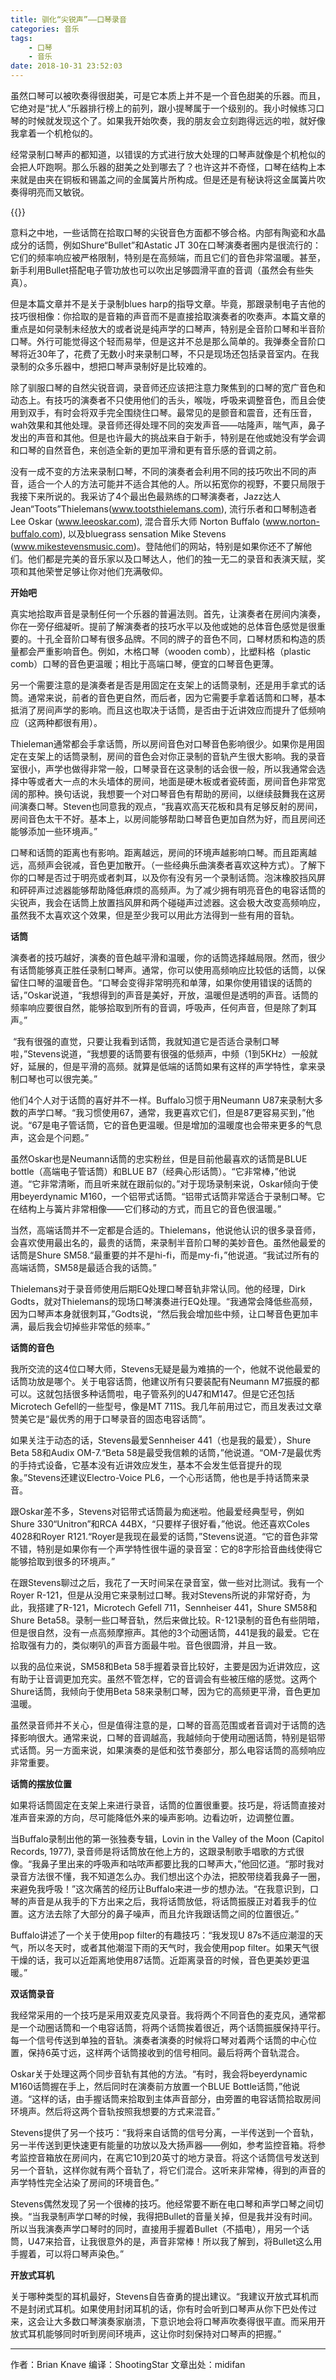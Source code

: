 ```yaml
---
title: 驯化“尖锐声”——口琴录音
categories: 音乐
tags:
    - 口琴
    - 音乐
date: 2018-10-31 23:52:03
---
```

虽然口琴可以被吹奏得很甜美，可是它本质上并不是一个音色甜美的乐器。而且，它绝对是“扰人”乐器排行榜上的前列，跟小提琴属于一个级别的。我小时候练习口琴的时候就发现这个了。如果我开始吹奏，我的朋友会立刻跑得远远的啦，就好像我拿着一个机枪似的。

经常录制口琴声的都知道，以错误的方式进行放大处理的口琴声就像是个机枪似的会把人吓跑啊。那么乐器的甜美之处到哪去了？也许这并不奇怪，口琴在结构上本来就是由夹在铜板和锡盖之间的金属簧片所构成。但是还是有秘诀将这金属簧片吹奏得明亮而又敏锐。

{{<img src="https://ian2.oss-cn-hangzhou.aliyuncs.com/2018-10-31-155235.jpg" alt="">}}

意料之中地，一些话筒在拾取口琴的尖锐音色方面都不够合格。内部有陶瓷和水晶成分的话筒，例如Shure“Bullet”和Astatic JT 30在口琴演奏者圈内是很流行的：它们的频率响应被严格限制，特别是在高频端，而且它们的音色非常温暖。甚至，新手利用Bullet搭配电子管功放也可以吹出足够圆滑平直的音调（虽然会有些失真）。

但是本篇文章并不是关于录制blues harp的指导文章。毕竟，那跟录制电子吉他的技巧很相像：你拾取的是音箱的声音而不是直接拾取演奏者的吹奏声。本篇文章的重点是如何录制未经放大的或者说是纯声学的口琴声，特别是全音阶口琴和半音阶口琴。外行可能觉得这个轻而易举，但是这并不总是那么简单的。我弹奏全音阶口琴将近30年了，花费了无数小时来录制口琴，不只是现场还包括录音室内。在我录制的众多乐器中，想把口琴声录制好是比较难的。

除了驯服口琴的自然尖锐音调，录音师还应该把注意力聚焦到的口琴的宽广音色和动态上。有技巧的演奏者不只使用他们的舌头，喉咙，呼吸来调整音色，而且会使用到双手，有时会将双手完全围绕住口琴。最常见的是颤音和震音，还有压音，wah效果和其他处理。录音师还得处理不同的突发声音——咕隆声，喘气声，鼻子发出的声音和其他。但是也许最大的挑战来自于新手，特别是在他或她没有学会调和口琴的自然音色，来创造全新的更加平滑和更有音乐感的音调之前。

没有一成不变的方法来录制口琴，不同的演奏者会利用不同的技巧吹出不同的声音，适合一个人的方法可能并不适合其他的人。所以拓宽你的视野，不要只局限于我接下来所说的。我采访了4个最出色最熟练的口琴演奏者，Jazz达人Jean“Toots”Thielemans(www.tootsthielemans.com), 流行乐者和口琴制造者Lee Oskar (www.leeoskar.com), 混合音乐大师 Norton Buffalo (www.norton-buffalo.com), 以及bluegrass sensation Mike Stevens (www.mikestevensmusic.com)。登陆他们的网站，特别是如果你还不了解他们。他们都是完美的音乐家以及口琴达人，他们的独一无二的录音和表演天赋，奖项和其他荣誉足够让你对他们充满敬仰。

**开始吧**

真实地拾取声音是录制任何一个乐器的普遍法则。首先，让演奏者在房间内演奏，你在一旁仔细凝听。提前了解演奏者的技巧水平以及他或她的总体音色感觉是很重要的。十孔全音阶口琴有很多品牌。不同的牌子的音色不同，口琴材质和构造的质量都会严重影响音色。例如，木格口琴（wooden comb），比塑料格（plastic comb）口琴的音色更温暖；相比于高端口琴，便宜的口琴音色更薄。

另一个需要注意的是演奏者是否是用固定在支架上的话筒录制，还是用手拿式的话筒。通常来说，前者的音色更自然，而后者，因为它需要手拿着话筒和口琴，基本抵消了房间声学的影响。而且这也取决于话筒，是否由于近讲效应而提升了低频响应（这两种都很有用）。

Thieleman通常都会手拿话筒，所以房间音色对口琴音色影响很少。如果你是用固定在支架上的话筒录制，房间的音色会对你正录制的音轨产生很大影响。我的录音室很小，声学也做得非常一般，口琴录音在这录制的话会很一般，所以我通常会选择中等或者大一点的木头墙体的房间，地面是硬木板或者瓷砖面，房间音色非常宽阔的那种。换句话说，我想要一个对口琴音色有帮助的房间，以继续鼓舞我在这房间演奏口琴。Steven也同意我的观点，“我喜欢高天花板和具有足够反射的房间，房间音色太干不好。基本上，以房间能够帮助口琴音色更加自然为好，而且房间还能够添加一些环境声。”

口琴和话筒的距离也有影响。距离越远，房间的环境声越影响口琴。而且距离越远，高频声会锐减，音色更加散开。（一些经典乐曲演奏者喜欢这种方式）。了解下你的口琴是否过于明亮或者刺耳，以及你有没有另一个录制话筒。泡沫橡胶挡风屏和砰砰声过滤器能够帮助降低麻烦的高频声。为了减少拥有明亮音色的电容话筒的尖锐声，我会在话筒上放置挡风屏和两个碰碰声过滤器。这会极大改变高频响应，虽然我不太喜欢这个效果，但是至少我可以用此方法得到一些有用的音轨。

**话筒**

演奏者的技巧越好，演奏的音色越平滑和温暖，你的话筒选择越局限。然而，很少有话筒能够真正胜任录制口琴声。通常，你可以使用高频响应比较低的话筒，以保留住口琴的温暖音色。“口琴会变得非常明亮和单薄，如果你使用错误的话筒的话，”Oskar说道，“我想得到的声音是美好，开放，温暖但是透明的声音。话筒的频率响应要很自然，能够拾取到所有的音调，呼吸声，任何声音，但是除了刺耳声。”

 “我有很强的直觉，只要让我看到话筒，我就知道它是否适合录制口琴啦，”Stevens说道，“我想要的话筒要有很强的低频声，中频（1到5KHz）一般就好，延展的，但是平滑的高频。就算是低端的话筒如果有这样的声学特性，拿来录制口琴也可以很完美。”

他们4个人对于话筒的喜好并不一样。Buffalo习惯于用Neumann U87来录制大多数的声学口琴。“我习惯使用67，通常，我更喜欢它们，但是87更容易买到，”他说。“67是电子管话筒，它的音色更温暖。但是增加的温暖度也会带来更多的气息声，这会是个问题。”

虽然Oskar也是Neumann话筒的忠实粉丝，但是目前他最喜欢的话筒是BLUE bottle（高端电子管话筒）和BLUE B7（经典心形话筒）。“它非常棒，”他说道。“它非常清晰，而且听来就在跟前似的。”对于现场录制来说，Oskar倾向于使用beyerdynamic M160，一个铝带式话筒。“铝带式话筒非常适合于录制口琴。它在结构上与簧片非常相像——它们移动的方式，而且它的音色很温暖。”

当然，高端话筒并不一定都是合适的。Thielemans，他说他认识的很多录音师，会喜欢使用最出名的，最贵的话筒，来录制半音阶口琴的美妙音色。虽然他最爱的话筒是Shure SM58.“最重要的并不是hi\-fi，而是my\-fi，”他说道。“我试过所有的高端话筒，SM58是最适合我的话筒。”

Thielemans对于录音师使用后期EQ处理口琴音轨非常认同。他的经理，Dirk Godts，就对Thielemans的现场口琴演奏进行EQ处理。“我通常会降低些高频，因为口琴声本身就很刺耳，”Godts说，“然后我会增加些中频，让口琴音色更加丰满，最后我会切掉些非常低的频率。”

**话筒的音色**

我所交流的这4位口琴大师，Stevens无疑是最为难搞的一个，他就不说他最爱的话筒功放是哪个。关于电容话筒，他建议所有只要装配有Neumann M7振膜的都可以。这就包括很多种话筒啦，电子管系列的U47和M147。但是它还包括Microtech Gefell的一些型号，像是MT 711S。我几年前用过它，而且发表过文章赞美它是“最优秀的用于口琴录音的固态电容话筒”。

如果关注于动态的话，Stevens最爱Sennheiser 441（也是我的最爱），Shure Beta 58和Audix OM\-7.“Beta 58是最受我信赖的话筒，”他说道。“OM\-7是最优秀的手持式设备，它基本没有近讲效应发生，基本不会发生低音提升的现象。”Stevens还建议Electro\-Voice PL6，一个心形话筒，他也是手持话筒来录音。

跟Oskar差不多，Stevens对铝带式话筒最为痴迷啦。他最爱经典型号，例如Shure 330“Unitron”和RCA 44BX，“只要样子很好看，”他说。他还喜欢Coles 4028和Royer R121.“Royer是我现在最爱的话筒，”Stevens说道。“它的音色非常不错，特别是如果你有一个声学特性很牛逼的录音室：它的8字形拾音曲线使得它能够拾取到很多的环境声。”

在跟Stevens聊过之后，我花了一天时间呆在录音室，做一些对比测试。我有一个Royer R\-121，但是从没用它来录制过口琴。我对Stevens所说的非常好奇，为此，我搭建了R\-121，Microtech Gefell 711，Sennheiser 441，Shure SM58和Shure Beta58。录制一些口琴音轨，然后来做比较。R\-121录制的音色有些阴暗，但是很自然，没有一点高频摩擦声。其他的3个动圈话筒，441是我的最爱。它在拾取强有力的，类似喇叭的声音方面最牛啦。音色很圆滑，并且一致。

以我的品位来说，SM58和Beta 58手握着录音比较好，主要是因为近讲效应，这有助于让音调更加充实。虽然不管怎样，它的音调会有些被压缩的感觉。这两个Shure话筒，我倾向于使用Beta 58来录制口琴，因为它的高频更平滑，音色更加温暖。

虽然录音师并不关心，但是值得注意的是，口琴的音高范围或者音调对于话筒的选择影响很大。通常来说，口琴的音调越高，我越倾向于使用动圈话筒，特别是铝带式话筒。另一方面来说，如果演奏的是低和弦节奏部分，那么电容话筒的高频响应非常重要。

**话筒的摆放位置**

如果将话筒固定在支架上来进行录音，话筒的位置很重要。技巧是，将话筒直接对准声音来源的方向，尽可能降低外来的噪声影响。边看边听，边调整位置。

当Buffalo录制出他的第一张独奏专辑，Lovin in the Valley of the Moon (Capitol Records, 1977), 录音师是将话筒放在他上方的，这跟录制歌手唱歌的方式很像。“我鼻子里出来的呼吸声和咕哝声都要比我的口琴声大，”他回忆道。“那时我对录音方法很不懂，我不知道怎么办。我们想出这个办法，把胶带绕着我鼻子一圈，来避免我呼吸！”这次痛苦的经历让Buffalo来进一步的想办法。“在我意识到，口琴的声音是从我手的下方出来之后，我将话筒放低，将话筒振膜正对着我手的位置。这方法去除了大部分的鼻子噪声，而且允许我跟话筒之间的位置很近。”

Buffalo讲述了一个关于使用pop filter的有趣技巧：“我发现U 87s不适应潮湿的天气，所以冬天时，或者其他潮湿下雨的天气时，我会使用pop filter。如果天气很干燥的话，我可以近距离地使用87话筒。近距离录音的时候，音色更美妙更温暖。”

**双话筒录音**

我经常采用的一个技巧是采用双麦克风录音。我将两个不同音色的麦克风，通常都是一个动圈话筒和一个电容话筒，将两个话筒挨着很近，两个话筒振膜保持平行。每一个信号传送到单独的音轨。演奏者演奏的时候将口琴对着两个话筒的中心位置，保持6英寸远，这样两个话筒接收到的信号相同。最后将两个音轨混合。

Oskar关于处理这两个同步音轨有其他的方法。“有时，我会将beyerdynamic M160话筒握在手上，然后同时在演奏前方放置一个BLUE Bottle话筒，”他说道。“这样的话，由手握话筒来拾取到主体声音部分，由旁置的电容话筒拾取房间环境声。然后将这两个音轨按照我想要的方式来混音。”

Stevens提供了另一个技巧：“我将来自话筒的信号分离，一半传送到一个音轨，另一半传送到更快速更有能量的功放以及大扬声器——例如，参考监控音箱。将参考监控音箱放在房间内，在离它10到20英寸的地方录音。将这个话筒信号发送到另一个音轨，这样你就有两个音轨了，将它们混合。这听来非常棒，得到的声音的声学特性完全沾染了房间的环境音色。”

Stevens偶然发现了另一个很棒的技巧。他经常要不断在电口琴和声学口琴之间切换。“当我录制声学口琴的时候，我得把Bullet的音量关掉，但是我并没有时间。所以当我演奏声学口琴时的同时，直接用手握着Bullet（不插电），用另一个话筒，U47来拾音，让我很意外的是，声音非常棒！所以我了解到，将Bullet这么用手握着，可以将口琴声染色。”

**开放式耳机**

关于哪种类型的耳机最好，Stevens自告奋勇的提出建议。“我建议开放式耳机而不是封闭式耳机。如果使用封闭耳机的话，你有时会听到口琴声从你下巴处传过来，这会让大多数口琴演奏家崩溃，下意识地会将口琴声吹奏得很平直。而采用开放式耳机能够同时听到房间环境声，这让你时刻保持对口琴声的把握。”

---
作者：Brian Knave
编译：ShootingStar
文章出处：midifan

